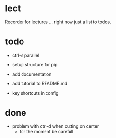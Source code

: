 # lect
Recorder for lectures ... right now just a list to todos.

# todo

- ctrl-s parallel

- setup structure for pip
- add documentation
- add tutorial to README.md
- key shortcuts in config

# done

- problem with ctrl-d when cutting on center
  - for the moment be carefull
